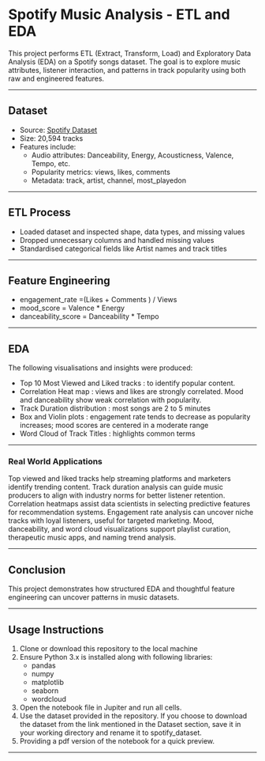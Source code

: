 # Spotify Music Analysis - ETL and EDA

This project performs ETL (Extract, Transform, Load) and Exploratory Data Analysis (EDA) on a Spotify songs dataset. The goal is to explore music attributes, listener interaction, and patterns in track popularity using both raw and engineered features.

---

## Dataset

- Source: [Spotify Dataset](https://www.kaggle.com/datasets/sanjanchaudhari/spotify-dataset)
- Size: 20,594 tracks
- Features include:
  - Audio attributes: Danceability, Energy, Acousticness, Valence, Tempo, etc.
  - Popularity metrics: views, likes, comments
  - Metadata: track, artist, channel, most_playedon

---

## ETL Process

- Loaded dataset and inspected shape, data types, and missing values
- Dropped unnecessary columns and handled missing values
- Standardised categorical fields like Artist names and track titles

---

## Feature Engineering

- engagement_rate =(Likes + Comments ) / Views
- mood_score = Valence * Energy
- danceability_score = Danceability * Tempo

---

## EDA

The following visualisations and insights were produced:
- Top 10 Most Viewed and Liked tracks : to identify popular content.
- Correlation Heat map : views and likes are strongly correlated. Mood and danceability show weak correlation with popularity.
-  Track Duration distribution : most songs are 2 to 5 minutes
-  Box and Violin plots : engagement rate tends to decrease as popularity increases; mood scores are centered in a moderate range
-  Word Cloud of Track Titles : highlights common terms

---

### Real World Applications

Top viewed and liked tracks help streaming platforms and marketers identify trending content. Track duration analysis can guide music producers to align with industry norms for better listener retention. Correlation heatmaps assist data scientists in selecting predictive features for recommendation systems. Engagement rate analysis can uncover niche tracks with loyal listeners, useful for targeted marketing. Mood, danceability, and word cloud visualizations support playlist curation, therapeutic music apps, and naming trend analysis.

---

## Conclusion

This project demonstrates how structured EDA and thoughtful feature engineering can uncover patterns in music datasets.

---

## Usage Instructions

1. Clone or download this repository to the local machine
2. Ensure Python 3.x is installed along with following libraries:
   - pandas
   - numpy
   - matplotlib
   - seaborn
   - wordcloud
3. Open the notebook file in Jupiter and run all cells.
4. Use the dataset provided in the repository. If you choose to download the dataset from the link mentioned in the Dataset section, save it in your working directory and rename it to spotify_dataset.
5. Providing a pdf version of the notebook for a quick preview.

---

